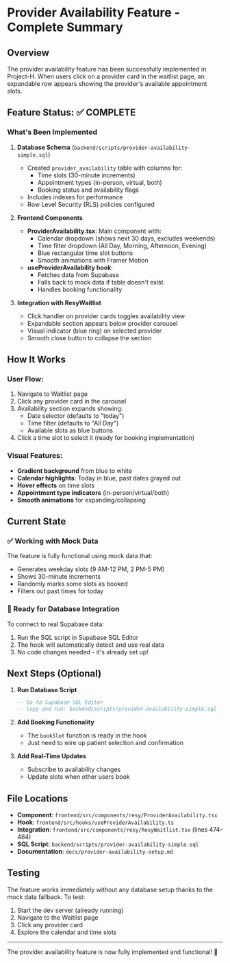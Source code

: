 # Provider Availability Feature - Complete Summary

## Overview
The provider availability feature has been successfully implemented in Project-H. When users click on a provider card in the waitlist page, an expandable row appears showing the provider's available appointment slots.

## Feature Status: ✅ COMPLETE

### What's Been Implemented

1. **Database Schema** (`backend/scripts/provider-availability-simple.sql`)
   - Created `provider_availability` table with columns for:
     - Time slots (30-minute increments)
     - Appointment types (in-person, virtual, both)
     - Booking status and availability flags
   - Includes indexes for performance
   - Row Level Security (RLS) policies configured

2. **Frontend Components**
   - **ProviderAvailability.tsx**: Main component with:
     - Calendar dropdown (shows next 30 days, excludes weekends)
     - Time filter dropdown (All Day, Morning, Afternoon, Evening)
     - Blue rectangular time slot buttons
     - Smooth animations with Framer Motion
   - **useProviderAvailability hook**: 
     - Fetches data from Supabase
     - Falls back to mock data if table doesn't exist
     - Handles booking functionality

3. **Integration with ResyWaitlist**
   - Click handler on provider cards toggles availability view
   - Expandable section appears below provider carousel
   - Visual indicator (blue ring) on selected provider
   - Smooth close button to collapse the section

## How It Works

### User Flow:
1. Navigate to Waitlist page
2. Click any provider card in the carousel
3. Availability section expands showing:
   - Date selector (defaults to "today")
   - Time filter (defaults to "All Day")
   - Available slots as blue buttons
4. Click a time slot to select it (ready for booking implementation)

### Visual Features:
- **Gradient background** from blue to white
- **Calendar highlights**: Today in blue, past dates grayed out
- **Hover effects** on time slots
- **Appointment type indicators** (in-person/virtual/both)
- **Smooth animations** for expanding/collapsing

## Current State

### ✅ Working with Mock Data
The feature is fully functional using mock data that:
- Generates weekday slots (9 AM-12 PM, 2 PM-5 PM)
- Shows 30-minute increments
- Randomly marks some slots as booked
- Filters out past times for today

### 🔄 Ready for Database Integration
To connect to real Supabase data:
1. Run the SQL script in Supabase SQL Editor
2. The hook will automatically detect and use real data
3. No code changes needed - it's already set up!

## Next Steps (Optional)

1. **Run Database Script**
   ```sql
   -- Go to Supabase SQL Editor
   -- Copy and run: backend/scripts/provider-availability-simple.sql
   ```

2. **Add Booking Functionality**
   - The `bookSlot` function is ready in the hook
   - Just need to wire up patient selection and confirmation

3. **Add Real-Time Updates**
   - Subscribe to availability changes
   - Update slots when other users book

## File Locations

- **Component**: `frontend/src/components/resy/ProviderAvailability.tsx`
- **Hook**: `frontend/src/hooks/useProviderAvailability.ts`
- **Integration**: `frontend/src/components/resy/ResyWaitlist.tsx` (lines 474-484)
- **SQL Script**: `backend/scripts/provider-availability-simple.sql`
- **Documentation**: `docs/provider-availability-setup.md`

## Testing
The feature works immediately without any database setup thanks to the mock data fallback. To test:
1. Start the dev server (already running)
2. Navigate to the Waitlist page
3. Click any provider card
4. Explore the calendar and time slots

---

The provider availability feature is now fully implemented and functional! 🎉